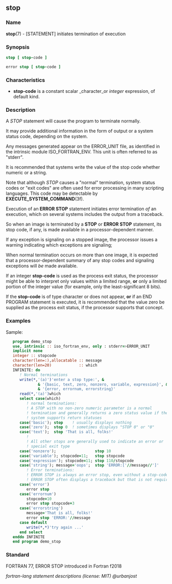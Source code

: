 ## stop

### **Name**

**stop**(7) - \[STATEMENT\] initiates termination of execution

### **Synopsis**
```fortran
stop [ stop-code ]
```
```fortran
error stop [ stop-code ]
```

### **Characteristics**

- **stop-code** is a constant scalar _character_or _integer_ expression,
  of default kind.

### **Description**

A *STOP* statement will cause the program to terminate normally.

It may provide additional information in the form of output or a system
status code, depending on the system.

Any messages generated appear on the ERROR\_UNIT file, as identified in
the intrinsic module ISO\_FORTRAN\_ENV. This unit is often referred to
as "stderr".

It is recommended that systems write the value of the stop code whether
numeric or a string.

Note that although *STOP* causes a "normal" termination,  system status
codes or "exit codes" are often used for error processing in many
scripting languages. This code may be detectable by
**EXECUTE\_SYSTEM\_COMMAND**(3f).

Execution of an **ERROR STOP** statement initiates error termination
*of* an execution, which on several systems includes the output from a
traceback.

So when an image is terminated by a **STOP** or **ERROR STOP** statement,
its stop code, if any, is made available in a processor-dependent manner.

If any exception is signaling on a stopped image, the processor issues
a warning indicating which exceptions are signaling;

When normal termination occurs on more than one image, it is expected
that a processor-dependent summary of any stop codes and signaling
exceptions will *be* made available.

If an integer **stop-code** is used as the process exit status, the
processor might be able to interpret only values within a limited
range, **or** only a limited portion of the integer value (for
example, only the least-significant 8 bits).

If the **stop-code** is of type character or does not appear,
**or** if an END PROGRAM statement is executed, it is recommended
that the value zero be supplied as the process exit status, if the
processor supports that concept.

### **Examples**

Sample:

```fortran
   program demo_stop
   use, intrinsic :: iso_fortran_env, only : stderr=>ERROR_UNIT
   implicit none
   integer :: stopcode
   character(len=:),allocatable :: message
   character(len=20)            :: which
   INFINITE: do
      ! Normal terminations
      write(*,'(a)')'enter a stop type:', &
              & '{basic, text, zero, nonzero, variable, expression}', &
              & '{error, errornum, errorstring}'
      read(*,'(a)')which
      select case(which)
         ! normal terminations:
         ! A STOP with no non-zero numeric parameter is a normal
         ! termination and generally returns a zero status value if the
         ! system supports return statuses
      case('basic'); stop    ! usually displays nothing
      case('zero');  stop 0  ! sometimes displays "STOP 0" or "0"
      case('text');  stop 'That is all, folks!'
         !
         ! All other stops are generally used to indicate an error or
         ! special exit type
      case('nonzero');                 stop 10
      case('variable'); stopcode=11;   stop stopcode
      case('expression'); stopcode=11; stop 110/stopcode
      case('string'); message='oops';  stop 'ERROR:['//message//']'
         ! Error terminations:
         ! ERROR STOP is always an error stop, even without a stop-code
         ! ERROR STOP often displays a traceback but that is not required
      case('error')
         error stop
      case('errornum')
         stopcode=10
         error stop stopcode+3
      case('errorstring')
         message='That is all, folks!'
         error stop 'ERROR:'//message
      case default
         write(*,*)'try again ...'
      end select
   enddo INFINITE
   end program demo_stop
```

### **Standard**

   FORTRAN 77, ERROR STOP introduced in Fortran f2018

 _fortran-lang statement descriptions (license: MIT) \@urbanjost_
